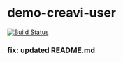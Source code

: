 # demo-creavi-user

[![Build Status](https://travis-ci.com/kikret/demo-creavi-user.svg?branch=master)](https://travis-ci.com/kikret/demo-creavi-user)

### fix: updated README.md
